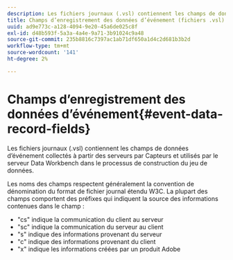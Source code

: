 ```yaml
---
description: Les fichiers journaux (.vsl) contiennent les champs de données d’événement collectés à partir des serveurs par Capteurs et utilisés par le serveur Data Workbench dans le processus de construction du jeu de données.
title: Champs d’enregistrement des données d’événement (fichiers .vsl)
uuid: ad9e773c-a128-4094-9e20-45a6de025c8f
exl-id: d48b593f-5a3a-4a4e-9a71-3b91024c9a48
source-git-commit: 235b8816c7397ac1ab71df650a1d4c2d681b3b2d
workflow-type: tm+mt
source-wordcount: '141'
ht-degree: 2%

---
```


# Champs d’enregistrement des données d’événement{#event-data-record-fields}

Les fichiers journaux (.vsl) contiennent les champs de données d’événement collectés à partir des serveurs par Capteurs et utilisés par le serveur Data Workbench dans le processus de construction du jeu de données.

Les noms des champs respectent généralement la convention de dénomination du format de fichier journal étendu W3C. La plupart des champs comportent des préfixes qui indiquent la source des informations contenues dans le champ :

* &quot;cs&quot; indique la communication du client au serveur
* &quot;sc&quot; indique la communication du serveur au client
* &quot;s&quot; indique des informations provenant du serveur
* &quot;c&quot; indique des informations provenant du client
* &quot;x&quot; indique les informations créées par un produit Adobe
